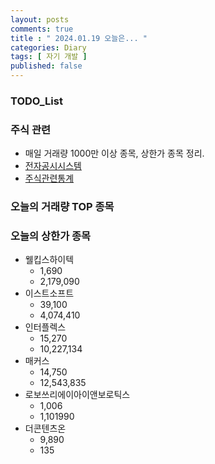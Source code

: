 ```yaml
---
layout: posts
comments: true
title : " 2024.01.19 오늘은... "
categories: Diary
tags: [ 자기 개발 ]
published: false
---
```


### TODO_List

### 주식 관련

- 매일 거래량 1000만 이상 종목, 상한가 종목 정리.
- [전자공시시스템](http://dart.fss.or.kr/)
- [주식관련통계](http://data.krx.co.kr/contents/MDC/MAIN/main/index.cmd)

### 오늘의 거래량 TOP 종목

### 오늘의 상한가 종목

- 웰킵스하이텍
  - 1,690
  - 2,179,090
- 이스트소프트
  - 39,100
  - 4,074,410
- 인터플렉스
  - 15,270
  - 10,227,134
- 매커스
  - 14,750
  - 12,543,835
- 로보쓰리에이아이앤보로틱스
  - 1,006
  - 1,101990
- 더콘텐츠온
  - 9,890
  - 135
